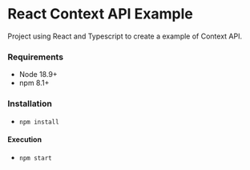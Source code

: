 # React Context API Example

Project using React and Typescript to create a example of Context API.

### Requirements
- Node 18.9+
- npm 8.1+

### Installation
- `npm install`

#### Execution
- `npm start`